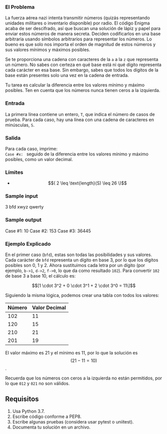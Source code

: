 ### El Problema

La fuerza aérea nazi intenta transmitir números (quizás representando unidades militares o inventario disponible) por radio. El código Enigma acaba de ser descifrado, así que buscan una solución de lápiz y papel para enviar estos números de manera secreta. Deciden codificarlos en una base arbitraria usando símbolos arbitrarios para representar los números. Lo bueno es que solo nos importa el orden de magnitud de estos números y sus valores mínimos y máximos posibles.

Se te proporciona una cadena con caracteres de la `a` a la `z` que representa un número. No sabes con certeza en qué base está ni qué dígito representa cada carácter en esa base. Sin embargo, sabes que todos los dígitos de la base están presentes solo una vez en la cadena de entrada.

Tu tarea es calcular la diferencia entre los valores mínimo y máximo posibles. Ten en cuenta que los números nunca tienen ceros a la izquierda.

### Entrada

La primera línea contiene un entero, `T`, que indica el número de casos de prueba. Para cada caso, hay una línea con una cadena de caracteres en minúsculas, `S`.

### Salida

Para cada caso, imprime:  
`Case #x: ` seguido de la diferencia entre los valores mínimo y máximo posibles, como un valor decimal.

### Límites

- $$( 2 \leq \text{length}(S) \leq 26 \)$$


### Sample input
3
bfd
xwyz
qwerty

### Sample output
Case #1: 10
Case #2: 153
Case #3: 36445


### Ejemplo Explicado

En el primer caso (`bfd`), estas son todas las posibilidades y sus valores. Cada carácter de `bfd` representa un dígito en base 3, por lo que los dígitos posibles son 0, 1 y 2. Ahora sustituimos cada letra por un dígito (por ejemplo, `b->1`, `d->2`, `f->0`, lo que da como resultado `102`). Para convertir `102` de base 3 a base 10, el cálculo es:  

$$[1 \cdot 3^2 + 0 \cdot 3^1 + 2 \cdot 3^0 = 11\]$$

Siguiendo la misma lógica, podemos crear una tabla con todos los valores:  

| Número | Valor Decimal |
|--------|---------------|
| 102    | 11            |
| 120    | 15            |
| 210    | 21            |
| 201    | 19            |

El valor máximo es 21 y el mínimo es 11, por lo que la solución es $$( 21 - 11 = 10 )$$.  

Recuerda que los números con ceros a la izquierda no están permitidos, por lo que `012` y `021` no son válidos.  

## Requisitos

1. Usa Python 3.7.
2. Escribe código conforme a PEP8.
3. Escribe algunas pruebas (considera usar pytest o uniitest).
4. Documenta tu solución en un archivo.

